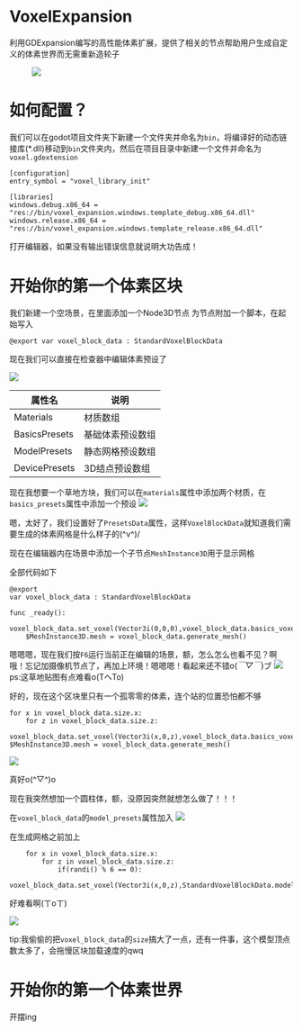 # VoxelExpansion
利用GDExpansion编写的高性能体素扩展，提供了相关的节点帮助用户生成自定义的体素世界而无需重新造轮子

<figure class="half">
    <img src="docs/preview_2.png">
</figure>

# 如何配置？
我们可以在godot项目文件夹下新建一个文件夹并命名为`bin`，将编译好的动态链接库(*.dll)移动到`bin`文件夹内，然后在项目目录中新建一个文件并命名为`voxel.gdextension`
```
[configuration]
entry_symbol = "voxel_library_init"

[libraries]
windows.debug.x86_64 = "res://bin/voxel_expansion.windows.template_debug.x86_64.dll"
windows.release.x86_64 = "res://bin/voxel_expansion.windows.template_release.x86_64.dll"
```
打开编辑器，如果没有输出错误信息就说明大功告成！

# 开始你的第一个体素区块

我们新建一个空场景，在里面添加一个Node3D节点
为节点附加一个脚本，在起始写入

`
@export
var voxel_block_data : StandardVoxelBlockData
`

现在我们可以直接在检查器中编辑体素预设了

![](docs/1.png)

| 属性名        | 说明             |
| ------------- | ---------------- |
| Materials     | 材质数组         |
| BasicsPresets | 基础体素预设数组 |
| ModelPresets  | 静态网格预设数组 |
| DevicePresets | 3D结点预设数组   |

现在我想要一个草地方块，我们可以在`materials`属性中添加两个材质，在`basics_presets`属性中添加一个预设
![](docs/2.png)

嗯，太好了，我们设置好了`PresetsData`属性，这样`VoxelBlockData`就知道我们需要生成的体素网格是什么样子的(^v^)/

现在在编辑器内在场景中添加一个子节点`MeshInstance3D`用于显示网格

全部代码如下
```godot
@export
var voxel_block_data : StandardVoxelBlockData

func _ready():
	voxel_block_data.set_voxel(Vector3i(0,0,0),voxel_block_data.basics_voxel(0))
	$MeshInstance3D.mesh = voxel_block_data.generate_mesh()
```
嗯嗯嗯，现在我们按`F6`运行当前正在编辑的场景，额，怎么怎么也看不见？啊哦！忘记加摄像机节点了，再加上环境！嗯嗯嗯！看起来还不错o(*￣▽￣*)ブ
![](docs/3.png)
ps:这草地贴图有点难看o(TヘTo)

好的，现在这个区块里只有一个孤零零的体素，连个站的位置恐怕都不够
```godot
for x in voxel_block_data.size.x:
	for z in voxel_block_data.size.z:
		voxel_block_data.set_voxel(Vector3i(x,0,z),voxel_block_data.basics_voxel(0))
$MeshInstance3D.mesh = voxel_block_data.generate_mesh()
```
![](docs/4.png)

真好o(^▽^)o

现在我突然想加一个圆柱体，额，没原因突然就想怎么做了！！！

在`voxel_block_data`的`model_presets`属性加入
![](docs/5.png)

在生成网格之前加上
```godot
	for x in voxel_block_data.size.x:
		for z in voxel_block_data.size.z:
			if(randi() % 6 == 0):
				voxel_block_data.set_voxel(Vector3i(x,0,z),StandardVoxelBlockData.model_voxel(0))
```
好难看啊(ㄒoㄒ)

![](docs/6.png)

tip:我偷偷的把`voxel_block_data`的`size`搞大了一点，还有一件事，这个模型顶点数太多了，会拖慢区块加载速度的qwq

# 开始你的第一个体素世界

开摆ing